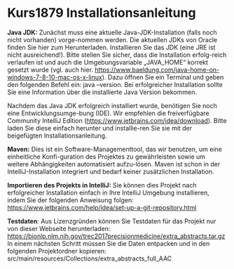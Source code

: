 # Kurs1879 Installationsanleitung

**Java JDK:** Zunächst muss eine aktuelle Java-JDK-Installation (falls noch nicht vorhanden) vorge-nommen werden. Die aktuellen JDKs von Oracle finden Sie hier  zum Herunterladen. Installieren Sie das JDK (eine JRE ist nicht ausreichend!). Bitte stellen Sie sicher, dass die Installation erfolg-reich verlaufen ist und auch die Umgebungsvariable „JAVA_HOME“ korrekt gesetzt wurde (vgl. auch hier. https://www.baeldung.com/java-home-on-windows-7-8-10-mac-os-x-linux). Dazu öffnen Sie ein Terminal und geben den folgenden Befehl ein: java –version. Bei erfolgreicher Installation sollte Sie eine Information über die installierte Java Version bekommen. 
 
Nachdem das Java JDK erfolgreich installiert wurde, benötigen Sie noch eine Entwicklungsumge-bung (IDE). Wir empfehlen die freiverfügbare Community IntelliJ Edition (https://www.jetbrains.com/idea/download). Bitte laden Sie diese einfach herunter und installie-ren Sie sie mit der beigefügten Installationsanleitung.

**Maven:** Dies ist ein Software-Managementtool, das wir benutzen, um eine einheitliche Konfi-guration des Projektes zu gewährleisten sowie um weitere Abhängigkeiten automatisiert aufzu-lösen. Maven ist schon in der IntelliJ-Installation integriert und bedarf keiner zusätzlichen Installation.

**Importieren des Projekts in IntelliJ:** Sie können dies Projekt nach erfolgreicher Installation einfach in Ihre IntelliJ Umgebung installieren, indem Sie der folgenden Anweisung folgen: https://www.jetbrains.com/help/idea/set-up-a-git-repository.html  

**Testdaten**: Aus Lizenzgründen können Sie Testdaten für das Projekt nur von dieser Webseite herunterladen: https://bionlp.nlm.nih.gov/trec2017precisionmedicine/extra_abstracts.tar.gz In einem nächsten Schritt müssen Sie die Daten entpacken und in den folgenden Projektordner kopieren: src/main/resources/Collections/extra_abstracts_full_AAC



